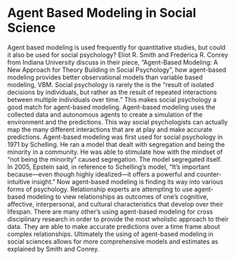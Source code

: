# Agent Based Modeling in Social Science

Agent based modeling is used frequently for quantitative studies, but could it also be used for social psychology? Eliot R. Smith and Frederica R. Conrey from Indiana University discuss in their piece, “Agent-Based Modeling: A New Approach for Theory Building in Social Psychology”, how agent-based modeling provides better observational models than variable based modeling, VBM. Social psychology is rarely the is the “result of isolated decisions by individuals, but rather as the result of repeated interactions between multiple individuals over time.” This makes social psychology a good match for agent-based modeling. Agent-based modeling uses the collected data and autonomous agents to create a simulation of the environment and the predictions. This way social psychologists can actually map the many different interactions that are at play and make accurate predictions. Agent-based modeling was first used for social psychology in 1971 by Schelling. He ran a model that dealt with segregation and being the minority in a community. He was able to stimulate how with the mindset of “not being the minority” caused segregation. The model segregated itself. In 2005, Epstein said, in reference to Schelling’s model, “It’s important because—even though highly idealized—it offers a powerful and counter-intuitive insight.” Now agent-based modeling is finding its way into various forms of psychology. Relationship experts are attempting to use agent-based modeling to view relationships as outcomes of one’s cognitive, affective, interpersonal, and cultural characteristics that develop over their lifespan. There are many other’s using agent-based modeling for cross disciplinary research in order to provide the most wholistic approach to their data. They are able to make accurate predictions over a time frame about complex relationships. Ultimately the using of agent-based modeling in social sciences allows for more comprehensive models and estimates as explained by Smith and Conrey.
